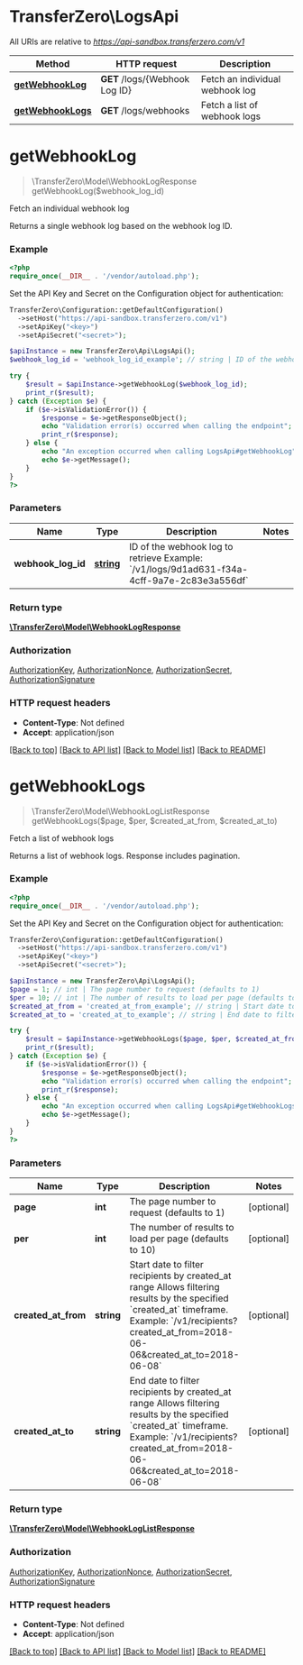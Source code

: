 # TransferZero\LogsApi

All URIs are relative to *https://api-sandbox.transferzero.com/v1*

Method | HTTP request | Description
------------- | ------------- | -------------
[**getWebhookLog**](LogsApi.md#getWebhookLog) | **GET** /logs/{Webhook Log ID} | Fetch an individual webhook log
[**getWebhookLogs**](LogsApi.md#getWebhookLogs) | **GET** /logs/webhooks | Fetch a list of webhook logs


# **getWebhookLog**
> \TransferZero\Model\WebhookLogResponse getWebhookLog($webhook_log_id)

Fetch an individual webhook log

Returns a single webhook log based on the webhook log ID.

### Example
```php
<?php
require_once(__DIR__ . '/vendor/autoload.php');
```

Set the API Key and Secret on the Configuration object for authentication:
```php
TransferZero\Configuration::getDefaultConfiguration()
  ->setHost("https://api-sandbox.transferzero.com/v1")
  ->setApiKey("<key>")
  ->setApiSecret("<secret>");

$apiInstance = new TransferZero\Api\LogsApi();
$webhook_log_id = 'webhook_log_id_example'; // string | ID of the webhook log to retrieve  Example: `/v1/logs/9d1ad631-f34a-4cff-9a7e-2c83e3a556df`

try {
    $result = $apiInstance->getWebhookLog($webhook_log_id);
    print_r($result);
} catch (Exception $e) {
    if ($e->isValidationError()) {
        $response = $e->getResponseObject();
        echo "Validation error(s) occurred when calling the endpoint";
        print_r($response);
    } else {
        echo "An exception occurred when calling LogsApi#getWebhookLog";
        echo $e->getMessage();
    }
}
?>
```

### Parameters

Name | Type | Description  | Notes
------------- | ------------- | ------------- | -------------
 **webhook_log_id** | [**string**](../Model/.md)| ID of the webhook log to retrieve  Example: &#x60;/v1/logs/9d1ad631-f34a-4cff-9a7e-2c83e3a556df&#x60; |

### Return type

[**\TransferZero\Model\WebhookLogResponse**](../Model/WebhookLogResponse.md)

### Authorization

[AuthorizationKey](../../README.md#AuthorizationKey), [AuthorizationNonce](../../README.md#AuthorizationNonce), [AuthorizationSecret](../../README.md#AuthorizationSecret), [AuthorizationSignature](../../README.md#AuthorizationSignature)

### HTTP request headers

 - **Content-Type**: Not defined
 - **Accept**: application/json

[[Back to top]](#) [[Back to API list]](../../README.md#documentation-for-api-endpoints) [[Back to Model list]](../../README.md#documentation-for-models) [[Back to README]](../../README.md)

# **getWebhookLogs**
> \TransferZero\Model\WebhookLogListResponse getWebhookLogs($page, $per, $created_at_from, $created_at_to)

Fetch a list of webhook logs

Returns a list of webhook logs. Response includes pagination.

### Example
```php
<?php
require_once(__DIR__ . '/vendor/autoload.php');
```

Set the API Key and Secret on the Configuration object for authentication:
```php
TransferZero\Configuration::getDefaultConfiguration()
  ->setHost("https://api-sandbox.transferzero.com/v1")
  ->setApiKey("<key>")
  ->setApiSecret("<secret>");

$apiInstance = new TransferZero\Api\LogsApi();
$page = 1; // int | The page number to request (defaults to 1)
$per = 10; // int | The number of results to load per page (defaults to 10)
$created_at_from = 'created_at_from_example'; // string | Start date to filter recipients by created_at range Allows filtering results by the specified `created_at` timeframe.  Example: `/v1/recipients?created_at_from=2018-06-06&created_at_to=2018-06-08`
$created_at_to = 'created_at_to_example'; // string | End date to filter recipients by created_at range Allows filtering results by the specified `created_at` timeframe.  Example: `/v1/recipients?created_at_from=2018-06-06&created_at_to=2018-06-08`

try {
    $result = $apiInstance->getWebhookLogs($page, $per, $created_at_from, $created_at_to);
    print_r($result);
} catch (Exception $e) {
    if ($e->isValidationError()) {
        $response = $e->getResponseObject();
        echo "Validation error(s) occurred when calling the endpoint";
        print_r($response);
    } else {
        echo "An exception occurred when calling LogsApi#getWebhookLogs";
        echo $e->getMessage();
    }
}
?>
```

### Parameters

Name | Type | Description  | Notes
------------- | ------------- | ------------- | -------------
 **page** | **int**| The page number to request (defaults to 1) | [optional]
 **per** | **int**| The number of results to load per page (defaults to 10) | [optional]
 **created_at_from** | **string**| Start date to filter recipients by created_at range Allows filtering results by the specified &#x60;created_at&#x60; timeframe.  Example: &#x60;/v1/recipients?created_at_from&#x3D;2018-06-06&amp;created_at_to&#x3D;2018-06-08&#x60; | [optional]
 **created_at_to** | **string**| End date to filter recipients by created_at range Allows filtering results by the specified &#x60;created_at&#x60; timeframe.  Example: &#x60;/v1/recipients?created_at_from&#x3D;2018-06-06&amp;created_at_to&#x3D;2018-06-08&#x60; | [optional]

### Return type

[**\TransferZero\Model\WebhookLogListResponse**](../Model/WebhookLogListResponse.md)

### Authorization

[AuthorizationKey](../../README.md#AuthorizationKey), [AuthorizationNonce](../../README.md#AuthorizationNonce), [AuthorizationSecret](../../README.md#AuthorizationSecret), [AuthorizationSignature](../../README.md#AuthorizationSignature)

### HTTP request headers

 - **Content-Type**: Not defined
 - **Accept**: application/json

[[Back to top]](#) [[Back to API list]](../../README.md#documentation-for-api-endpoints) [[Back to Model list]](../../README.md#documentation-for-models) [[Back to README]](../../README.md)

